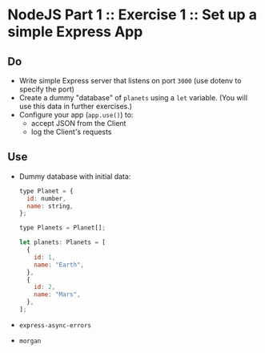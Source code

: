 # NodeJS Part 1 :: Exercise 1 :: Set up a simple Express App

## Do

- Write simple Express server that listens on port `3000` (use dotenv to specify the port)
- Create a dummy "database" of `planets` using a `let` variable. (You will use this data in further exercises.)
- Configure your app (`app.use()`) to:
  - accept JSON from the Client
  - log the Client's requests

## Use

- Dummy database with initial data:

  ```js
  type Planet = {
    id: number,
    name: string,
  };

  type Planets = Planet[];

  let planets: Planets = [
    {
      id: 1,
      name: "Earth",
    },
    {
      id: 2,
      name: "Mars",
    },
  ];
  ```

- `express-async-errors`
- `morgan`
